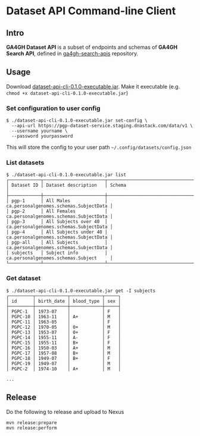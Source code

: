 # Dataset API Command-line Client

## Intro

**GA4GH Dataset API** is a subset of endpoints and schemas of **GA4GH Search API**, defined in [ga4gh-search-apis](https://github.com/DNAstack/ga4gh-search-apis) repository.


## Usage

Download [dataset-api-cli-0.1.0-executable.jar](https://nexus.dnastack.com/service/local/repositories/releases/content/org/ga4gh/dataset/dataset-api-cli/0.1.0/dataset-api-cli-0.1.0-executable.jar). Make it executable (e.g.
`chmod +x dataset-api-cli-0.1.0-executable.jar`)

### Set configuration to user config

```
$ ./dataset-api-cli-0.1.0-executable.jar set-config \
  --api-url https://pgp-dataset-service.staging.dnastack.com/data/v1 \
  --username yourname \
  --password yourpassword
```

This will store the config to your user path `~/.config/datasets/config.json`

### List datasets

```
$ ./dataset-api-cli-0.1.0-executable.jar list
┌────────────┬───────────────────────┬────────────────────────────────────────┐
│ Dataset ID │ Dataset description   │ Schema                                 │
├────────────┼───────────────────────┼────────────────────────────────────────┤
│ pgp-1      │ All Males             │ ca.personalgenomes.schemas.SubjectData │
│ pgp-2      │ All Females           │ ca.personalgenomes.schemas.SubjectData │
│ pgp-3      │ All Subjects over 40  │ ca.personalgenomes.schemas.SubjectData │
│ pgp-4      │ All Subjects under 40 │ ca.personalgenomes.schemas.SubjectData │
│ pgp-all    │ All Subjects          │ ca.personalgenomes.schemas.SubjectData │
│ subjects   │ Subject info          │ ca.personalgenomes.schemas.Subject     │
└────────────┴───────────────────────┴────────────────────────────────────────┘
```

### Get dataset

```
$ ./dataset-api-cli-0.1.0-executable.jar get -I subjects
┌─────────┬────────────┬────────────┬─────┐
│ id      │ birth_date │ blood_type │ sex │
├─────────┼────────────┼────────────┼─────┤
│ PGPC-1  │ 1973-07    │            │ F   │
│ PGPC-10 │ 1963-11    │ A+         │ M   │
│ PGPC-11 │ 1963-05    │            │ F   │
│ PGPC-12 │ 1970-05    │ 0+         │ M   │
│ PGPC-13 │ 1953-07    │ 0+         │ F   │
│ PGPC-14 │ 1955-11    │ A-         │ F   │
│ PGPC-15 │ 1955-11    │ B+         │ F   │
│ PGPC-16 │ 1950-03    │ A+         │ M   │
│ PGPC-17 │ 1957-08    │ B+         │ M   │
│ PGPC-18 │ 1949-07    │ B+         │ F   │
│ PGPC-19 │ 1949-07    │            │ M   │
│ PGPC-2  │ 1974-10    │ A+         │ M   │

...

```

## Release

Do the following to release and upload to Nexus

```
mvn release:prepare
mvn release:perform
```

